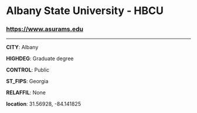 # Albany State University - HBCU
### https://www.asurams.edu
---
**CITY**: Albany

**HIGHDEG**: Graduate degree

**CONTROL**: Public

**ST_FIPS**: Georgia

**RELAFFIL**: None

**location**: 31.56928, -84.141825